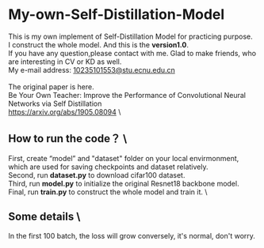 # My-own-Self-Distillation-Model
This is my own implement of Self-Distillation Model for practicing purpose.  \
I construct the whole model.  And this is the **version1.0**.  \
If you have any question,please contact with me. Glad to make friends, who are interesting in CV or KD as well.  \
My e-mail address: 10235101553@stu.ecnu.edu.cn \
\
The original paper is here.  \
Be Your Own Teacher: Improve the Performance of Convolutional Neural Networks via Self Distillation  \
<https://arxiv.org/abs/1905.08094> \

## How to run the code？ \
First, create “model” and "dataset" folder on your local envirmonment, which are used for saving checkpoints and dataset relatively. \
Second, run **dataset.py** to download cifar100 dataset. \
Third, run **model.py** to initialize the original Resnet18 backbone model. \
Final, run **train.py** to construct the whole model and train it. \

## Some details \
In the first 100 batch, the loss will grow conversely, it's normal, don't worry.
